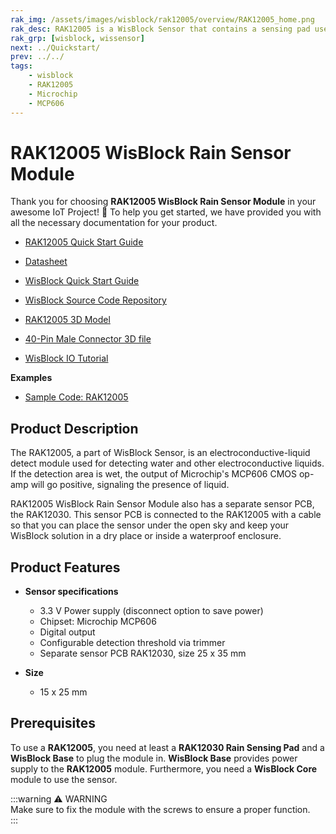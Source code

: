 ```yaml
---
rak_img: /assets/images/wisblock/rak12005/overview/RAK12005_home.png
rak_desc: RAK12005 is a WisBlock Sensor that contains a sensing pad used for detecting water like rain and other electroconductive liquids.
rak_grp: [wisblock, wissensor]
next: ../Quickstart/
prev: ../../
tags:
    - wisblock
    - RAK12005
    - Microchip
    - MCP606
---
```



# RAK12005 WisBlock Rain Sensor Module

Thank you for choosing **RAK12005 WisBlock Rain Sensor Module** in your awesome IoT Project! 🎉 To help you get started, we have provided you with all the necessary documentation for your product.

* [RAK12005 Quick Start Guide](../Quickstart/)
* [Datasheet](../Datasheet/)
* <a href="../../Quickstart/" target="_blank">WisBlock Quick Start Guide</a>

* [WisBlock Source Code Repository](https://github.com/RAKWireless/WisBlock/)
* [RAK12005 3D Model](https://downloads.rakwireless.com/3D_File/WisBlock/)
* [40-Pin Male Connector 3D file](https://downloads.rakwireless.com/3D_File/Accessory/WisConnector/M40S1003K6M.stp)
* [WisBlock IO Tutorial](https://docs.rakwireless.com/Knowledge-Hub/Learn/WisBlock-IO-Tutorial/)

**Examples**

* [Sample Code: RAK12005](https://github.com/RAKWireless/WisBlock/blob/master/examples/common/IO/RAK12005_WaterDetector/RAK12005_WaterDetector.ino)

## Product Description

The RAK12005, a part of WisBlock Sensor, is an electroconductive-liquid detect module used for detecting water and other electroconductive liquids. If the detection area is wet, the output of Microchip's MCP606 CMOS op-amp will go positive, signaling the presence of liquid.

RAK12005 WisBlock Rain Sensor Module also has a separate sensor PCB, the RAK12030. This sensor PCB is connected to the RAK12005 with a cable so that you can place the sensor under the open sky and keep your WisBlock solution in a dry place or inside a waterproof enclosure.

## Product Features

* **Sensor specifications**
    * 3.3&nbsp;V Power supply (disconnect option to save power)
    * Chipset: Microchip MCP606
    * Digital output
    * Configurable detection threshold via trimmer
    * Separate sensor PCB RAK12030, size 25 x 35&nbsp;mm

* **Size**
    * 15 x 25&nbsp;mm

## Prerequisites

To use a **RAK12005**, you need at least a **RAK12030 Rain Sensing Pad** and a **WisBlock Base** to plug the module in. **WisBlock Base** provides power supply to the **RAK12005** module. Furthermore, you need a **WisBlock Core** module to use the sensor.

:::warning ⚠️ WARNING    
Make sure to fix the module with the screws to ensure a proper function.    
:::